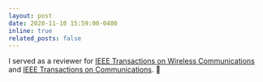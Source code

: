 ```yaml
---
layout: post
date: 2020-11-10 15:59:00-0400
inline: true
related_posts: false
---
```


I served as a reviewer for [IEEE Transactions on Wireless Communications]([[https://fontawesome.com/](https://ieeexplore.ieee.org/xpl/RecentIssue.jsp?punumber=26)https://ieeexplore.ieee.org/xpl/RecentIssue.jsp?punumber=26](https://ieeexplore.ieee.org/xpl/RecentIssue.jsp?punumber=7693)) and [IEEE Transactions on Communications]([https://fontawesome.com/](https://ieeexplore.ieee.org/xpl/RecentIssue.jsp?punumber=26)https://ieeexplore.ieee.org/xpl/RecentIssue.jsp?punumber=26). :pencil:
